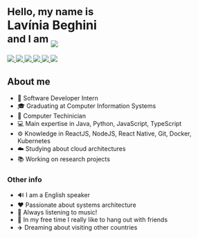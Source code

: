 <h1>
<sub> Hello, my name is </sub> <br>
Lavínia Beghini <br>
<sup> and I am </sup> <img src="https://readme-typing-svg.herokuapp.com?color=03989E&size=24&vCenter=true&width=170&height=32&lines=a+Developer;a+Student;Curious"/>
</h1>

<a href="mailto:lavinia.beghini@gmail.com">
  <img src="https://img.shields.io/badge/-Gmail-03989E?style=flat-square&labelColor=03989E&logo=gmail&logoColor=white&link=mailto:lavinia.beghini@gmail.com"/>
</a>
<a href="https://open.spotify.com/user/hobbit.beghini?si=ace7584717104fcf">
  <img src="https://img.shields.io/badge/-Spotify-03989E?style=flat-square&labelColor=03989E&logo=spotify&logoColor=white&link=https://open.spotify.com/user/hobbit.beghini?si=ace7584717104fcf"/>
</a>
<a href="https://www.linkedin.com/in/beghini/">
  <img src="https://img.shields.io/badge/-Linkedin-03989E?style=flat-square&logo=Linkedin&logoColor=white&link=https://www.linkedin.com/in/beghini/" />
</a>
<a href="https://api.whatsapp.com/send?phone=5532988995958">
  <img src="https://img.shields.io/badge/-WhatsApp-03989E?style=flat-square&labelColor=03989E&logo=whatsapp&logoColor=white&link=https://api.whatsapp.com/send?phone=5532988995958" />
</a>
<a href="https://stackoverflow.com/users/13160199/lavínia-beghini?tab=profile">
  <img src="https://img.shields.io/badge/-StackOverflow-03989E?style=flat-square&labelColor=03989E&logo=stackoverflow&logoColor=white&link=https://stackoverflow.com/users/13160199/lavínia-beghini?tab=profile" />
</a>

<a href="https://stackoverflow.com/users/13160199/lavínia-beghini?tab=profile">
  <img src="https://img.shields.io/badge/-Discord-03989E?style=flat-square&labelColor=03989E&logo=discord&logoColor=white&link=https://discordapp.com/users/impatient/6632" />
</a>

## About me

- 🚀 Software Developer Intern 
- 🎓 Graduating at Computer Information Systems 
- 💾 Computer Techinician
- 💻 Main expertise in Java, Python, JavaScript, TypeScript
- ⚙️ Knowledge in ReactJS, NodeJS, React Native, Git, Docker, Kubernetes 
- ☁️ Studying about cloud architectures
- 📚 Working on research projects

### Other info

- 🔊 I am a English speaker
- ♥️ Passionate about systems architecture 
- 🎵 Always listening to music!
- 🍺 In my free time I really like to hang out with friends
- ✈️ Dreaming about visiting other countries
